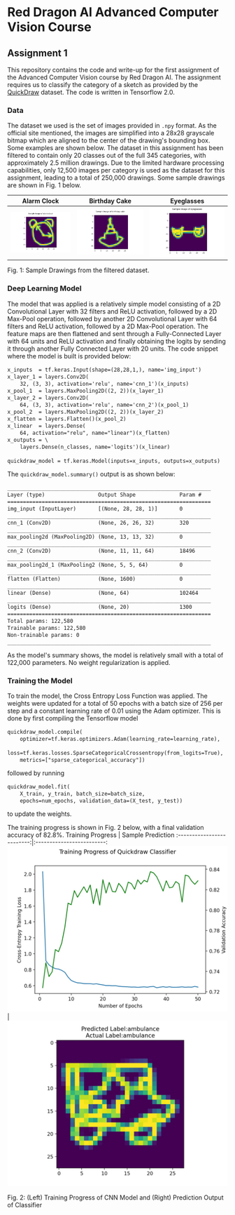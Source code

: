 # Red Dragon AI Advanced Computer Vision Course
## Assignment 1

This repository contains the code and write-up for the first assignment of the Advanced Computer Vision course by Red Dragon AI. The assignment requires us to classify the category of a sketch as provided by the [QuickDraw](https://github.com/googlecreativelab/quickdraw-dataset) dataset. The code is written in Tensorflow 2.0.

### Data
The dataset we used is the set of images provided in `.npy` format. As the official site mentioned, the images are simplified into a 28x28 grayscale bitmap which are aligned to the center of the drawing's bounding box. Some examples are shown below. The dataset in this assignment has been filtered to contain only 20 classes out of the full 345 categories, with approximately 2.5 million drawings. Due to the limited hardware processing capabilities, only 12,500 images per category is used as the dataset for this assignment, leading to a total of 250,000 drawings. Some sample drawings are shown in Fig. 1 below.

Alarm Clock | Birthday Cake | Eyeglasses
:-------------------------:|:-------------------------:|:-------------------------:
![Alarm Clock](quickdraw_img_1.jpg) | ![Birthday Cake](quickdraw_img_2.jpg) | ![Eyeglasses](quickdraw_img_3.jpg)
Fig. 1: Sample Drawings from the filtered dataset.

### Deep Learning Model
The model that was applied is a relatively simple model consisting of a 2D Convolutional Layer with 32 filters and ReLU activation, followed by a 2D Max-Pool operation, followed by another 2D Convolutional Layer with 64 filters and ReLU activation, followed by a 2D Max-Pool operation. The feature maps are then flattened and sent through a Fully-Connected Layer with 64 units and ReLU activation and finally obtaining the logits by sending it through another Fully Connected Layer with 20 units. The code snippet where the model is built is provided below:
```
x_inputs  = tf.keras.Input(shape=(28,28,1,), name='img_input')
x_layer_1 = layers.Conv2D(
    32, (3, 3), activation='relu', name='cnn_1')(x_inputs)
x_pool_1  = layers.MaxPooling2D((2, 2))(x_layer_1)
x_layer_2 = layers.Conv2D(
    64, (3, 3), activation='relu', name='cnn_2')(x_pool_1)
x_pool_2  = layers.MaxPooling2D((2, 2))(x_layer_2)
x_flatten = layers.Flatten()(x_pool_2)
x_linear  = layers.Dense(
    64, activation="relu", name="linear")(x_flatten)
x_outputs = \
    layers.Dense(n_classes, name='logits')(x_linear)

quickdraw_model = tf.keras.Model(inputs=x_inputs, outputs=x_outputs)
```

The `quickdraw_model.summary()` output is as shown below:
```
_________________________________________________________________
Layer (type)                 Output Shape              Param #
=================================================================
img_input (InputLayer)       [(None, 28, 28, 1)]       0
_________________________________________________________________
cnn_1 (Conv2D)               (None, 26, 26, 32)        320
_________________________________________________________________
max_pooling2d (MaxPooling2D) (None, 13, 13, 32)        0
_________________________________________________________________
cnn_2 (Conv2D)               (None, 11, 11, 64)        18496
_________________________________________________________________
max_pooling2d_1 (MaxPooling2 (None, 5, 5, 64)          0
_________________________________________________________________
flatten (Flatten)            (None, 1600)              0
_________________________________________________________________
linear (Dense)               (None, 64)                102464
_________________________________________________________________
logits (Dense)               (None, 20)                1300
=================================================================
Total params: 122,580
Trainable params: 122,580
Non-trainable params: 0
_________________________________________________________________
```
As the model's summary shows, the model is relatively small with a total of 122,000 parameters. No weight regularization is applied.

### Training the Model
To train the model, the Cross Entropy Loss Function was applied. The weights were updated for a total of 50 epochs with a batch size of 256 per step and a constant learning rate of 0.01 using the Adam optimizer. This is done by first compiling the Tensorflow model
```
quickdraw_model.compile(
    optimizer=tf.keras.optimizers.Adam(learning_rate=learning_rate), 
    loss=tf.keras.losses.SparseCategoricalCrossentropy(from_logits=True),
    metrics=["sparse_categorical_accuracy"])
```
followed by running
```
quickdraw_model.fit(
    X_train, y_train, batch_size=batch_size, 
    epochs=num_epochs, validation_data=(X_test, y_test))
```
to update the weights.

The training progress is shown in Fig. 2 below, with a final validation accuracy of 82.8%.
Training Progress | Sample Prediction
:-------------------------:|:-------------------------:
![training_progress](quickdraw_losses.jpg) | ![Prediction](quickdraw_img.jpg)

Fig. 2: (Left) Training Progress of CNN Model and (Right) Prediction Output of Classifier


